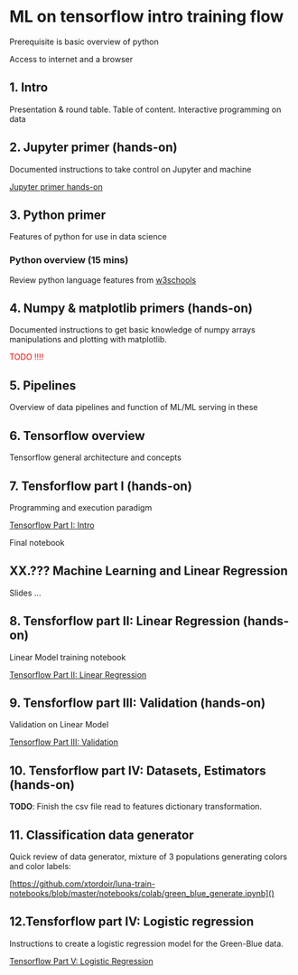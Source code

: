 # ML on tensorflow intro training flow

Prerequisite is basic overview of python

Access to internet and a browser

## 1. Intro

Presentation & round table.
Table of content.
Interactive programming on data

## 2. Jupyter primer (hands-on)

Documented instructions to take control on Jupyter and machine

[Jupyter primer hands-on](https://github.com/xtordoir/luna-train-notebooks/blob/master/jupyter-primer.md)

## 3. Python primer

Features of python for use in data science

### Python overview (15 mins)

Review python language features from [w3schools](https://www.w3schools.com/python/default.asp)


## 4. Numpy & matplotlib primers (hands-on)

Documented instructions to get basic knowledge of numpy arrays manipulations and plotting with matplotlib.

<span style="color: red">TODO !!!! </span>

## 5. Pipelines

Overview of data pipelines and function of ML/ML serving in these

## 6. Tensorflow overview

Tensorflow general architecture and concepts

## 7. Tensforflow part I (hands-on)

Programming and execution paradigm

[Tensorflow Part I: Intro](https://github.com/xtordoir/luna-train-notebooks/blob/master/Tensorflow-I.md)

Final notebook

## XX.??? Machine Learning and Linear Regression

Slides ... 

## 8. Tensforflow part II: Linear Regression (hands-on)

Linear Model training notebook

[Tensorflow Part II: Linear Regression](https://github.com/xtordoir/luna-train-notebooks/blob/master/Tensorflow-II-LR.md)

## 9. Tensforflow part III: Validation (hands-on)

Validation on Linear Model

[Tensorflow Part III: Validation](https://github.com/xtordoir/luna-train-notebooks/blob/master/Tensorflow-III-validation.md)

## 10. Tensforflow part IV: Datasets, Estimators (hands-on)

**TODO**: Finish the csv file read to features dictionary transformation.

## 11. Classification data generator

Quick review of data generator, mixture of 3 populations generating colors and color labels:

[https://github.com/xtordoir/luna-train-notebooks/blob/master/notebooks/colab/green_blue_generate.ipynb]()

## 12.Tensforflow part IV: Logistic regression

Instructions to create a logistic regression model for the Green-Blue data.

[Tensorflow Part V: Logistic Regression]()

